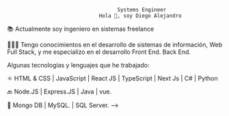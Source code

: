                                         Systems Engineer
                                  Hola 👋, soy Diego Alejandro

📚 Actualmente soy ingeniero en sistemas freelance 

👨🏼‍💻 Tengo conocimientos en el desarrollo de sistemas de información, Web Full Stack, y me especializo en el desarrollo Front End. Back End.

Algunas tecnologías y lenguajes que he trabajado:

⚛️ HTML & CSS | JavaScript | React JS | TypeScript | Next Js | C# | Python

🔙 Node.JS | Express.JS | Java | vue.

💾 Mongo DB | MySQL. | SQL Server.
-->
